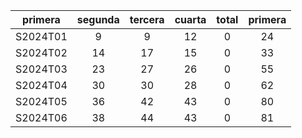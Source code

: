 |  primera  |  segunda  |  tercera  |  cuarta  |  total  |  primera  |
|:---------:|:---------:|:---------:|:--------:|:-------:|:---------:|
| S2024T01  |     9     |     9     |    12    |    0    |    24     |
| S2024T02  |    14     |    17     |    15    |    0    |    33     |
| S2024T03  |    23     |    27     |    26    |    0    |    55     |
| S2024T04  |    30     |    30     |    28    |    0    |    62     |
| S2024T05  |    36     |    42     |    43    |    0    |    80     |
| S2024T06  |    38     |    44     |    43    |    0    |    81     |